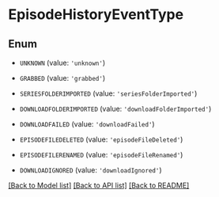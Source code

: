# EpisodeHistoryEventType


## Enum

* `UNKNOWN` (value: `'unknown'`)

* `GRABBED` (value: `'grabbed'`)

* `SERIESFOLDERIMPORTED` (value: `'seriesFolderImported'`)

* `DOWNLOADFOLDERIMPORTED` (value: `'downloadFolderImported'`)

* `DOWNLOADFAILED` (value: `'downloadFailed'`)

* `EPISODEFILEDELETED` (value: `'episodeFileDeleted'`)

* `EPISODEFILERENAMED` (value: `'episodeFileRenamed'`)

* `DOWNLOADIGNORED` (value: `'downloadIgnored'`)

[[Back to Model list]](../README.md#documentation-for-models) [[Back to API list]](../README.md#documentation-for-api-endpoints) [[Back to README]](../README.md)


